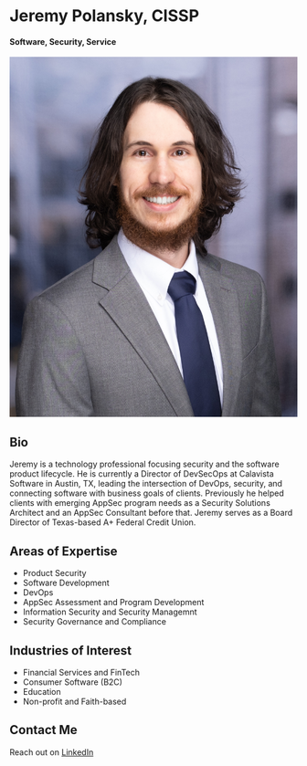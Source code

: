 # Jeremy Polansky, CISSP

#### Software, Security, Service

![Image of Jeremy Polansky](https://github.com/jpolansky/professional-website/blob/main/images/jeremy-polansky.jpeg)

## Bio

Jeremy is a technology professional focusing security and the software product lifecycle. He is currently a Director of DevSecOps at Calavista Software in Austin, TX, leading the intersection of DevOps, security, and connecting software with business goals of clients. Previously he helped clients with emerging AppSec program needs as a Security Solutions Architect and an AppSec Consultant before that. Jeremy serves as a Board Director of Texas-based A+ Federal Credit Union.

## Areas of Expertise

* Product Security
* Software Development
* DevOps
* AppSec Assessment and Program Development
* Information Security and Security Managemnt
* Security Governance and Compliance

## Industries of Interest

* Financial Services and FinTech
* Consumer Software (B2C)
* Education
* Non-profit and Faith-based

## Contact Me

Reach out on [LinkedIn](https://www.linkedin.com/in/jeremy-polansky/)
